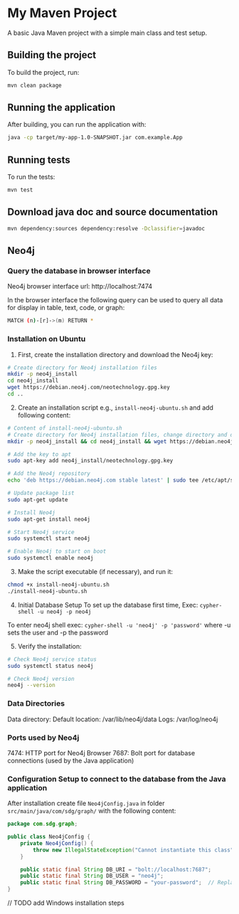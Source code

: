 # My Maven Project

A basic Java Maven project with a simple main class and test setup.

## Building the project

To build the project, run:

```bash
mvn clean package
```

## Running the application

After building, you can run the application with:

```bash
java -cp target/my-app-1.0-SNAPSHOT.jar com.example.App
```

## Running tests

To run the tests:

```bash
mvn test
```

## Download java doc and source documentation

```bash
mvn dependency:sources dependency:resolve -Dclassifier=javadoc
```

## Neo4j 

### Query the database in browser interface

Neo4j browser interface url: http://localhost:7474

In the browser interface the following query can be used to query all data for display in table, text, code, or graph:

```bash
MATCH (n)-[r]->(m) RETURN *
```

### Installation on Ubuntu

1. First, create the installation directory and download the Neo4j key:
```bash
# Create directory for Neo4j installation files
mkdir -p neo4j_install
cd neo4j_install
wget https://debian.neo4j.com/neotechnology.gpg.key
cd ..
```

2. Create an installation script e.g., `install-neo4j-ubuntu.sh` and add following content:
```bash
# Content of install-neo4j-ubuntu.sh
# Create directory for Neo4j installation files, change directory and download the Neo4j key
mkdir -p neo4j_install && cd neo4j_install && wget https://debian.neo4j.com/neotechnology.gpg.key

# Add the key to apt
sudo apt-key add neo4j_install/neotechnology.gpg.key

# Add the Neo4j repository
echo 'deb https://debian.neo4j.com stable latest' | sudo tee /etc/apt/sources.list.d/neo4j.list

# Update package list
sudo apt-get update

# Install Neo4j
sudo apt-get install neo4j

# Start Neo4j service
sudo systemctl start neo4j

# Enable Neo4j to start on boot
sudo systemctl enable neo4j
```

3. Make the script executable (if necessary), and run it:
```bash
chmod +x install-neo4j-ubuntu.sh
./install-neo4j-ubuntu.sh
```

4. Initial Database Setup
To set up the database first time, Exec: `cypher-shell -u neo4j -p neo4j`

To enter neo4j shell exec: `cypher-shell -u 'neo4j' -p 'password'`
where -u sets the user and -p the password

5. Verify the installation:
```bash
# Check Neo4j service status
sudo systemctl status neo4j

# Check Neo4j version
neo4j --version
```

### Data Directories
Data directory:
Default location: /var/lib/neo4j/data
Logs: /var/log/neo4j

### Ports used by Neo4j 
7474: HTTP port for Neo4j Browser
7687: Bolt port for database connections (used by the Java application)

### Configuration Setup to connect to the database from the Java application

After installation create file `Neo4jConfig.java` in folder `src/main/java/com/sdg/graph/` with the following content:

```java
package com.sdg.graph;

public class Neo4jConfig {
    private Neo4jConfig() {
        throw new IllegalStateException("Cannot instantiate this class");
    }

    public static final String DB_URI = "bolt://localhost:7687";
    public static final String DB_USER = "neo4j";
    public static final String DB_PASSWORD = "your-password";  // Replace with the password you set
}
```

// TODO add Windows installation steps
